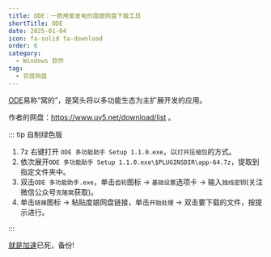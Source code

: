 ```yaml
---
title: ODE：一款用爱发电的度娘网盘下载工具
shortTitle: ODE
date: 2025-01-04
icon: fa-solid fa-download
order: 6
category:
  - Windows 软件
tag:
  - 百度网盘
---
```


[ODE](https://www.uy5.net/ode)易称“窝的”，是窝头将以多功能生态为主扩展开发的应用。

作者的网盘：<https://www.uy5.net/download/list> 。

::: tip 自制绿色版

1. 7z 右键打开 `ODE 多功能助手 Setup 1.1.0.exe`，以`打开压缩包`的方式。
2. 依次展开`ODE 多功能助手 Setup 1.1.0.exe\$PLUGINSDIR\app-64.7z`，提取到指定文件夹中。
3. 双击`ODE 多功能助手.exe`，单击`齿轮`图标 -> `基础设置`选项卡  -> 输入`独线密钥`(关注微信公众号`克隆窝`获取)。
4. 单击`链接`图标 -> 粘贴度娘网盘链接，单击`开始处理`  -> 双击要下载的文件，按提示进行。

:::

[就是加速](https://www.94speed.com)已死，备份!




